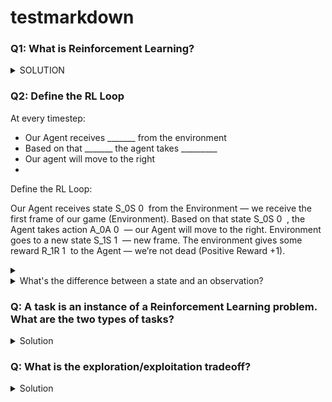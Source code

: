 # testmarkdown

### Q1: What is Reinforcement Learning?

<details>
<summary>SOLUTION</summary>
  
Reinforcement learning is a framework for solving control tasks (also called decision problems) by building agents that learn from the environment by interacting with it through trial and error and receiving rewards (positive or negative) as unique feedback

📖: https://huggingface.co/blog/deep-rl-intro#a-formal-definition
  
</details>

### Q2: Define the RL Loop

At every timestep:
- Our Agent receives _______ from the environment
- Based on that _______ the agent takes _________
- Our agent will move to the right
- 

Define the RL Loop:

  Our Agent receives state S_0S 
0
​
  from the Environment — we receive the first frame of our game (Environment).
Based on that state S_0S 
0
​
 , the Agent takes action A_0A 
0
​
  — our Agent will move to the right.
Environment goes to a new state S_1S 
1
​
  — new frame.
The environment gives some reward R_1R 
1
​
  to the Agent — we’re not dead (Positive Reward +1).
<details>
<summary></summary>
  
Reinforcement learning is a framework for solving control tasks (also called decision problems) by building agents that learn from the environment by interacting with it through trial and error and receiving rewards (positive or negative) as unique feedback

  
</details>





<details>
<summary>What's the difference between a state and an observation?</summary>
  
- *The state* is a **complete description of the state of the world** (there is no hidden information). In a fully observed environment. For instance, in chess game, we receive a state from the environment since we have access to the whole check board information.
  
- *The observation* is a **partial description of the state**. In a partially observed environment. For instance, in Super Mario Bros, we only see a part of the level close to the player, so we receive an observation.

  


</details>

### Q: A task is an instance of a Reinforcement Learning problem. What are the two types of tasks?
<details>
<summary>Solution</summary>
-  *Episodic task* : we have a **starting point and an ending point (a terminal state)**. This creates an episode: a list of States, Actions, Rewards, and new States. For instance, think about Super Mario Bros: an episode begin at the launch of a new Mario Level and ending when you’re killed or you reached the end of the level.
  
- *Continous task* : these are tasks that **continue forever (no terminal state)**. In this case, the agent must learn how to choose the best actions and simultaneously interact with the environment.
  
📖: https://huggingface.co/blog/deep-rl-intro#type-of-tasks

</details>

### Q: What is the exploration/exploitation tradeoff?

<details>
<summary>Solution</summary>
  
In Reinforcement Learning, we need to **balance how much we explore the environment and how much we exploit what we know about the environment**. 

- *Exploration* is exploring the environment by **trying random actions in order to find more information about the environment**.

- *Exploitation* is **exploiting known information to maximize the reward**.

📖: https://huggingface.co/blog/deep-rl-intro#exploration-exploitation-tradeoff
</details>
